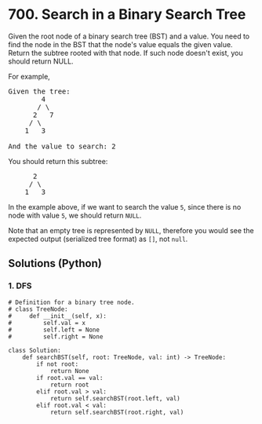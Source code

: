 # 700. Search in a Binary Search Tree
Given the root node of a binary search tree (BST) and a value. You need to find the node in the BST that the node's value equals the given value. Return the subtree rooted with that node. If such node doesn't exist, you should return NULL.

For example,
<pre>
Given the tree:
        4
       / \
      2   7
     / \
    1   3

And the value to search: 2
</pre>
You should return this subtree:
<pre>
      2
     / \
    1   3
</pre>

In the example above, if we want to search the value <code>5</code>, since there is no node with value <code>5</code>, we should return <code>NULL</code>.

Note that an empty tree is represented by <code>NULL</code>, therefore you would see the expected output (serialized tree format) as <code>[]</code>, not <code>null</code>.

## Solutions (Python)

### 1. DFS
```Python3
# Definition for a binary tree node.
# class TreeNode:
#     def __init__(self, x):
#         self.val = x
#         self.left = None
#         self.right = None

class Solution:
    def searchBST(self, root: TreeNode, val: int) -> TreeNode:
        if not root:
            return None
        if root.val == val:
            return root
        elif root.val > val:
            return self.searchBST(root.left, val)
        elif root.val < val:
            return self.searchBST(root.right, val)
```
